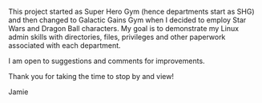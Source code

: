 This project started as Super Hero Gym (hence departments start as SHG) and then changed to Galactic Gains Gym when I decided to employ Star Wars and Dragon Ball characters.
My goal is to demonstrate my Linux admin skills with directories, files, privileges and other paperwork associated with each department.

I am open to suggestions and comments for improvements.

Thank you for taking the time to stop by and view!

Jamie
